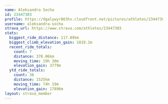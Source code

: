 ```yaml
---
name: Aleksandra Socha
id: 23447303
profile: https://dgalywyr863hv.cloudfront.net/pictures/athletes/23447303/14745546/4/large.jpg
username: aleksandra-socha
strava_url: https://www.strava.com/athletes/23447303
stats:
  biggest_ride_distance: 117.89km
  biggest_climb_elevation_gain: 1819.2m
  recent_ride_totals:
    count: 7
    distance: 378.06km
    moving_time: 19h 30m
    elevation_gain: 3779m
  ytd_ride_totals:
    count: 36
    distance: 1525km
    moving_time: 74h 19m
    elevation_gain: 17896m
layout: strava_member
--- 
```

